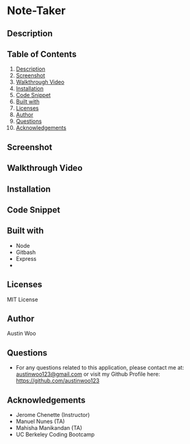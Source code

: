 # Note-Taker

## Description

## Table of Contents
1. [Description](#description)
2. [Screenshot](#Screenshot)
3. [Walkthrough Video](#Walkthrough-Video)
4. [Installation](#Installation)
5. [Code Snippet](#code-snippet)
6. [Built with](#built-with)
7. [Licenses](#licenses)
8. [Author](#author)
9. [Questions](#Questions)
10. [Acknowledgements](#acknowledgements)

## Screenshot

## Walkthrough Video

## Installation

## Code Snippet

## Built with
- Node
- Gitbash
- Express
- 


## Licenses
   MIT License

## Author
   Austin Woo

## Questions

- For any questions related to this application, please contact me at: austinwoo123@gmail.com or visit my Github Profile here: https://github.com/austinwoo123
  
## Acknowledgements
- Jerome Chenette (Instructor)
- Manuel Nunes (TA)
- Mahisha Manikandan (TA)
- UC Berkeley Coding Bootcamp

